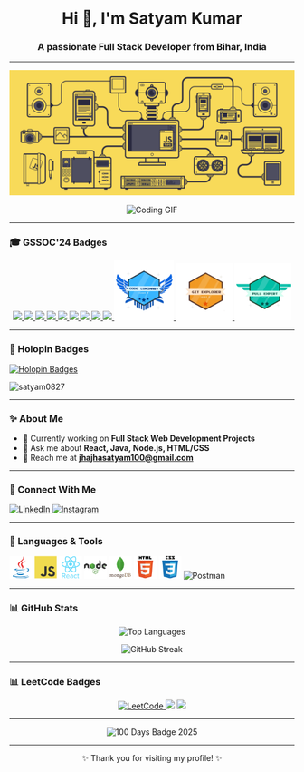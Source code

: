 <h1 align="center">Hi 👋, I'm Satyam Kumar</h1>
<h3 align="center">A passionate Full Stack Developer from Bihar, India</h3>

---

<p align="center">
  <img src="https://github.com/satyam0827/satyam0827/blob/main/images/myimage.gif" alt="Profile Banner"/>
</p>

<p align="center">
  <img src="https://private-user-images.githubusercontent.com/74038190/325895827-ad50585b-2e08-4f45-9836-9bb6d67e2a86.gif" alt="Coding GIF" height="200"/>
</p>

---

### 🎓 GSSOC'24 Badges
<p align="center">
  <a href="https://gssoc.girlscript.tech/leaderboard">
    <img src="https://raw.githubusercontent.com/GSSoC24/Postman-Challenge/main/docs/assets/Postman%20White.png" width="100px" />
    <img src="https://raw.githubusercontent.com/GSSoC24/Postman-Challenge/main/docs/assets/1.png" width="100px" />
    <img src="https://raw.githubusercontent.com/GSSoC24/Postman-Challenge/main/docs/assets/2.png" width="100px" />
    <img src="https://raw.githubusercontent.com/GSSoC24/Postman-Challenge/main/docs/assets/3.png" width="100px" />
    <img src="https://raw.githubusercontent.com/GSSoC24/Postman-Challenge/main/docs/assets/4.png" width="100px" />
    <img src="https://raw.githubusercontent.com/GSSoC24/Postman-Challenge/main/docs/assets/5.png" width="100px" />
    <img src="https://raw.githubusercontent.com/GSSoC24/Postman-Challenge/main/docs/assets/6.png" width="105px" />
    <img src="https://raw.githubusercontent.com/GSSoC24/Postman-Challenge/main/docs/assets/7.png" width="100px" />
    <img src="https://raw.githubusercontent.com/GSSoC24/Postman-Challenge/main/docs/assets/8.png" width="100px" />
    <img src="https://raw.githubusercontent.com/GSSoC24/Contributor/refs/heads/main/assets/Code%20Luminary.png" width="105px" />
    <img src="https://raw.githubusercontent.com/GSSoC24/Contributor/refs/heads/main/assets/Git%20Explorer.png" width="100px" />
    <img src="https://raw.githubusercontent.com/GSSoC24/Contributor/refs/heads/main/assets/Pull%20Expert.png" width="100px" />
  </a>
</p>

---

### 🎨 Holopin Badges

[![Holopin Badges](https://holopin.me/satyam0827)](https://holopin.io/@satyam0827)

<p>
  <img src="https://komarev.com/ghpvc/?username=satyam0827&label=Profile%20views&color=0e75b6&style=flat" alt="satyam0827" />
</p>

---

### ✨ About Me

- 🚀 Currently working on **Full Stack Web Development Projects**
- 💬 Ask me about **React, Java, Node.js, HTML/CSS**
- 📧 Reach me at **jhajhasatyam100@gmail.com**

---

### 🔗 Connect With Me
<p align="left">
  <a href="https://linkedin.com/in/ajsatyam" target="_blank">
    <img src="https://raw.githubusercontent.com/rahuldkjain/github-profile-readme-generator/master/src/images/icons/Social/linked-in-alt.svg" alt="LinkedIn" height="30" width="40" />
  </a>
  <a href="https://instagram.com/its_satyam_.kumar" target="_blank">
    <img src="https://raw.githubusercontent.com/rahuldkjain/github-profile-readme-generator/master/src/images/icons/Social/instagram.svg" alt="Instagram" height="30" width="40" />
  </a>
</p>

---

### 🔧 Languages & Tools
<p align="left">
  <!-- Add icons as in your original, shortened for brevity here -->
  <img src="https://raw.githubusercontent.com/devicons/devicon/master/icons/java/java-original.svg" alt="Java" width="40" height="40"/>
  <img src="https://raw.githubusercontent.com/devicons/devicon/master/icons/javascript/javascript-original.svg" alt="JavaScript" width="40" height="40"/>
  <img src="https://raw.githubusercontent.com/devicons/devicon/master/icons/react/react-original-wordmark.svg" alt="React" width="40" height="40"/>
  <img src="https://raw.githubusercontent.com/devicons/devicon/master/icons/nodejs/nodejs-original-wordmark.svg" alt="Node.js" width="40" height="40"/>
  <img src="https://raw.githubusercontent.com/devicons/devicon/master/icons/mongodb/mongodb-original-wordmark.svg" alt="MongoDB" width="40" height="40"/>
  <img src="https://raw.githubusercontent.com/devicons/devicon/master/icons/html5/html5-original-wordmark.svg" alt="HTML" width="40" height="40"/>
  <img src="https://raw.githubusercontent.com/devicons/devicon/master/icons/css3/css3-original-wordmark.svg" alt="CSS" width="40" height="40"/>
  <img src="https://www.vectorlogo.zone/logos/getpostman/getpostman-icon.svg" alt="Postman" width="40" height="40"/>
</p>

---

### 📊 GitHub Stats

<p align="center">
  <img src="https://github-readme-stats.vercel.app/api/top-langs?username=satyam0827&show_icons=true&locale=en&layout=compact" alt="Top Languages"/>
</p>

<p align="center">
  <img src="https://github-readme-streak-stats.herokuapp.com/?user=satyam0827&" alt="GitHub Streak"/>
</p>

---

### 📊 LeetCode Badges

<p align="center">
  <a href="https://leetcode.com/satyam0827">
    <img src="https://img.shields.io/badge/LeetCode-Profile-orange?style=for-the-badge&logo=leetcode" alt="LeetCode"/>
  </a>
  <img src="https://img.shields.io/badge/Solved-500+-blue?style=for-the-badge"/>
  <img src="https://img.shields.io/badge/Language-Java-yellow?style=for-the-badge"/>
</p>

---
<p align="center">
  <!-- GIF Badges -->
  <img src="https://github.com/satyam0827/satyam0827/" width="80" alt="100 Days Badge 2025" />
 
</p>

---
<p align="center">
  ✨ Thank you for visiting my profile! ✨
</p>
